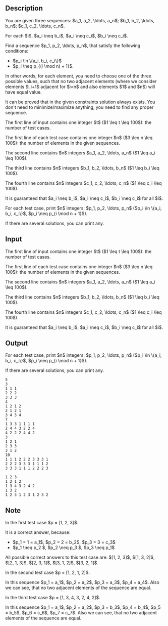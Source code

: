 ## Description

<div><p>You are given three sequences: $a_1, a_2, \ldots, a_n$; $b_1, b_2, \ldots, b_n$; $c_1, c_2, \ldots, c_n$.</p><p>For each $i$, $a_i \neq b_i$, $a_i \neq c_i$, $b_i \neq c_i$.</p><p>Find a sequence $p_1, p_2, \ldots, p_n$, that satisfy the following conditions:</p><ul><li> $p_i \in \{a_i, b_i, c_i\}$</li><li> $p_i \neq p_{(i \mod n) + 1}$.</li></ul><p>In other words, for each element, you need to choose one of the three possible values, such that no two adjacent elements (where we consider elements $i,i+1$ adjacent for $i&lt;n$ and also elements $1$ and $n$) will have equal value.</p><p>It can be proved that in the given constraints solution always exists. You don't need to minimize/maximize anything, you need to find any proper sequence.</p></div><div class="input-specification"><p>The first line of input contains one integer $t$ ($1 \leq t \leq 100$): the number of test cases.</p><p>The first line of each test case contains one integer $n$ ($3 \leq n \leq 100$): the number of elements in the given sequences.</p><p>The second line contains $n$ integers $a_1, a_2, \ldots, a_n$ ($1 \leq a_i \leq 100$).</p><p>The third line contains $n$ integers $b_1, b_2, \ldots, b_n$ ($1 \leq b_i \leq 100$).</p><p>The fourth line contains $n$ integers $c_1, c_2, \ldots, c_n$ ($1 \leq c_i \leq 100$).</p><p>It is guaranteed that $a_i \neq b_i$, $a_i \neq c_i$, $b_i \neq c_i$ for all $i$.</p></div><div class="output-specification"><p>For each test case, print $n$ integers: $p_1, p_2, \ldots, p_n$ ($p_i \in \{a_i, b_i, c_i\}$, $p_i \neq p_{i \mod n + 1}$).</p><p>If there are several solutions, you can print any.</p></div>

## Input

<p>The first line of input contains one integer $t$ ($1 \leq t \leq 100$): the number of test cases.</p><p>The first line of each test case contains one integer $n$ ($3 \leq n \leq 100$): the number of elements in the given sequences.</p><p>The second line contains $n$ integers $a_1, a_2, \ldots, a_n$ ($1 \leq a_i \leq 100$).</p><p>The third line contains $n$ integers $b_1, b_2, \ldots, b_n$ ($1 \leq b_i \leq 100$).</p><p>The fourth line contains $n$ integers $c_1, c_2, \ldots, c_n$ ($1 \leq c_i \leq 100$).</p><p>It is guaranteed that $a_i \neq b_i$, $a_i \neq c_i$, $b_i \neq c_i$ for all $i$.</p>

## Output

<p>For each test case, print $n$ integers: $p_1, p_2, \ldots, p_n$ ($p_i \in \{a_i, b_i, c_i\}$, $p_i \neq p_{i \mod n + 1}$).</p><p>If there are several solutions, you can print any.</p>





```input1
5
3
1 1 1
2 2 2
3 3 3
4
1 2 1 2
2 1 2 1
3 4 3 4
7
1 3 3 1 1 1 1
2 4 4 3 2 2 4
4 2 2 2 4 4 2
3
1 2 1
2 3 3
3 1 2
10
1 1 1 2 2 2 3 3 3 1
2 2 2 3 3 3 1 1 1 2
3 3 3 1 1 1 2 2 2 3
```




```output1
1 2 3
1 2 1 2
1 3 4 3 2 4 2
1 3 2
1 2 3 1 2 3 1 2 3 2
```



## Note

<p>In the first test case $p = [1, 2, 3]$.</p><p>It is a correct answer, because:</p><ul> <li> $p_1 = 1 = a_1$, $p_2 = 2 = b_2$, $p_3 = 3 = c_3$ </li><li> $p_1 \neq p_2 $, $p_2 \neq p_3 $, $p_3 \neq p_1$ </li></ul><p>All possible correct answers to this test case are: $[1, 2, 3]$, $[1, 3, 2]$, $[2, 1, 3]$, $[2, 3, 1]$, $[3, 1, 2]$, $[3, 2, 1]$.</p><p>In the second test case $p = [1, 2, 1, 2]$.</p><p>In this sequence $p_1 = a_1$, $p_2 = a_2$, $p_3 = a_3$, $p_4 = a_4$. Also we can see, that no two adjacent elements of the sequence are equal.</p><p>In the third test case $p = [1, 3, 4, 3, 2, 4, 2]$.</p><p>In this sequence $p_1 = a_1$, $p_2 = a_2$, $p_3 = b_3$, $p_4 = b_4$, $p_5 = b_5$, $p_6 = c_6$, $p_7 = c_7$. Also we can see, that no two adjacent elements of the sequence are equal.</p>
